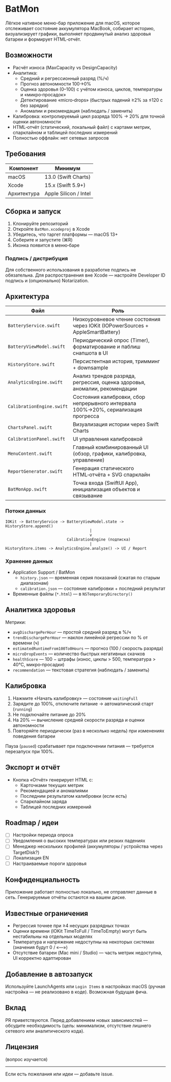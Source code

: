 # BatMon

Лёгкое нативное меню-бар приложение для macOS, которое отслеживает состояние аккумулятора MacBook, собирает историю, визуализирует графики, выполняет продвинутый анализ здоровья батареи и формирует HTML‑отчёт.

## Возможности

- Расчёт износа (MaxCapacity vs DesignCapacity)
- Аналитика:
  - Средний и регрессионный разряд (%/ч)
  - Прогноз автономности 100→0%
  - Оценка здоровья (0–100) с учётом износа, циклов, температуры и «микро‑просадок»
  - Детектирование «micro‑drops» (быстрых падений ≥2% за ≤120 c без зарядки)
  - Аномалии и рекомендация (наблюдать / заменить)
- Калибровка: контролируемый цикл разряда 100% → 20% для точной оценки автономности
- HTML‑отчёт (статический, локальный файл) с картами метрик, спарклайном и таблицей последних измерений
- Полностью оффлайн: нет сетевых запросов

## Требования

| Компонент | Минимум |
|-----------|---------|
| macOS     | 13.0 (Swift Charts) |
| Xcode     | 15.x (Swift 5.9+) |
| Архитектура | Apple Silicon / Intel |

## Сборка и запуск

1. Клонируйте репозиторий
2. Откройте `BatMon.xcodeproj` в Xcode
3. Убедитесь, что таргет платформы — macOS 13+
4. Соберите и запустите (⌘R)
5. Иконка появится в меню‑баре

### Подпись / дистрибуция

Для собственного использования в разработке подпись не обязательна. Для распространения вне Xcode — настройте Developer ID подпись и (опционально) Notarization.

## Архитектура

| Файл | Роль |
|------|------|
| `BatteryService.swift` | Низкоуровневое чтение состояния через IOKit (IOPowerSources + AppleSmartBattery) |
| `BatteryViewModel.swift` | Периодический опрос (Timer), форматирование и паблиш снапшота в UI |
| `HistoryStore.swift` | Персистентная история, тримминг + downsample |
| `AnalyticsEngine.swift` | Анализ трендов разряда, регрессия, оценка здоровья, аномалии, рекомендации |
| `CalibrationEngine.swift` | Состояния калибровки, сбор непрерывного интервала 100%→20%, сериализация прогресса |
| `ChartsPanel.swift` | Визуализация истории через Swift Charts |
| `CalibrationPanel.swift` | UI управления калибровкой |
| `MenuContent.swift` | Главный комбинированный UI (обзор, графики, калибровка, управление) |
| `ReportGenerator.swift` | Генерация статического HTML‑отчёта + SVG спарклайн |
| `BatMonApp.swift` | Точка входа (SwiftUI App), инициализация объектов и связывание |

### Потоки данных

```text
IOKit -> BatteryService -> BatteryViewModel.state -> HistoryStore.append()
                                     |                       
                                     v                       
                           CalibrationEngine (подписка)     
                                     |                       
HistoryStore.items -> AnalyticsEngine.analyze() -> UI / Report
```

### Хранение данных

- Application Support / BatMon
  - `history.json` — временная серия показаний (сжатая по старым диапазонам)
  - `calibration.json` — состояние калибровки + последний результат
- Временные файлы (`*.html`) — в `NSTemporaryDirectory()`

## Аналитика здоровья

Метрики:

- `avgDischargePerHour` — простой средний разряд в %/ч
- `trendDischargePerHour` — наклон линейной регрессии по % от времени (ч)
- `estimatedRuntimeFrom100To0Hours` — прогноз (100 / скорость разряда)
- `microDropEvents` — количество быстрых негативных скачков
- `healthScore` — 100 − штрафы (износ, циклы > 500, температура > 40°C, микро‑просадки)
- `recommendation` — текстовая стратегия (наблюдать / заменить)

## Калибровка

1. Нажмите «Начать калибровку» — состояние `waitingFull`
2. Зарядите до 100%, отключите питание → автоматический старт (`running`)
3. Не подключайте питание до 20%
4. На 20% — вычисление средней скорости разряда и оценки автономности
5. Повторяйте периодически (раз в несколько недель) при изменениях поведения батареи

Пауза (`paused`) срабатывает при подключении питания — требуется перезапуск при 100%.

## Экспорт и отчёт

- Кнопка «Отчёт» генерирует HTML с:
  - Карточками текущих метрик
  - Рекомендацией и аномалиями
  - Последним результатом калибровки (если есть)
  - Спарклайном заряда
  - Таблицей последних измерений
 

## Roadmap / идеи

- [ ] Настройки периода опроса
- [ ] Уведомления о высоких температурах или резких падениях
- [ ] Менеджер нескольких профилей (аккумуляторы / устройства через TargetDisk?)
- [ ] Локализация EN
- [ ] Настраиваемые пороги здоровья

## Конфиденциальность

Приложение работает полностью локально, не отправляет данные в сеть. Генерируемые отчёты остаются на вашем диске.

## Известные ограничения

- Регрессия точнее при ≥4 несущих разрядных точках
- Оценки времени (IOKit TimeToFull / TimeToEmpty) могут быть нестабильны на отдельных моделях
- Температура и напряжение недоступны на некоторых системах (значения будут 0 / «—»)
- Отсутствие батареи (Mac mini / Studio) — часть метрик недоступна, UI корректно адаптирован

## Добавление в автозапуск

Используйте LaunchAgents или `Login Items` в настройках macOS (ручная настройка — не реализовано в коде). Возможная будущая фича.

## Вклад

PR приветствуются. Перед добавлением новых зависимостей — обсудите необходимость (цель: минимализм, отсутствие лишнего сетевого или аналитического кода).

## Лицензия

(вопрос изучается)

---
Если есть пожелания или идеи — добавьте issue.
